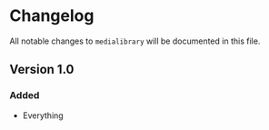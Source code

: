 # Changelog

All notable changes to `medialibrary` will be documented in this file.

## Version 1.0

### Added
- Everything
